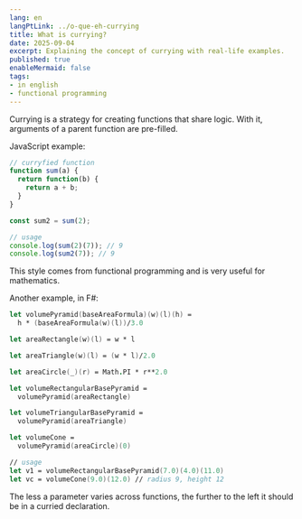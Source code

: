 ```yaml
---
lang: en
langPtLink: ../o-que-eh-currying
title: What is currying?
date: 2025-09-04
excerpt: Explaining the concept of currying with real-life examples.
published: true
enableMermaid: false
tags:
- in english
- functional programming
---
```


Currying is a strategy for creating functions that share logic. With it, arguments of a parent function are pre-filled.

JavaScript example:

```js
// curryfied function
function sum(a) {
  return function(b) {
    return a + b;
  }
}

const sum2 = sum(2);

// usage
console.log(sum(2)(7)); // 9
console.log(sum2(7)); // 9
```

This style comes from functional programming and is very useful for mathematics.

Another example, in F#:

```fs
let volumePyramid(baseAreaFormula)(w)(l)(h) = 
  h * (baseAreaFormula(w)(l))/3.0

let areaRectangle(w)(l) = w * l

let areaTriangle(w)(l) = (w * l)/2.0

let areaCircle(_)(r) = Math.PI * r**2.0

let volumeRectangularBasePyramid =
  volumePyramid(areaRectangle)

let volumeTriangularBasePyramid =
  volumePyramid(areaTriangle)

let volumeCone =
  volumePyramid(areaCircle)(0)

// usage
let v1 = volumeRectangularBasePyramid(7.0)(4.0)(11.0)
let vc = volumeCone(9.0)(12.0) // radius 9, height 12
```

The less a parameter varies across functions, the further to the left it should be in a curried declaration.
